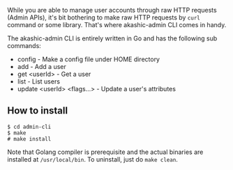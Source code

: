 While you are able to manage user accounts through raw HTTP requests (Admin APIs), it's bit bothering to make raw HTTP requests by `curl` command or some library. That's where akashic-admin CLI comes in handy.

The akashic-admin CLI is entirely written in Go and has the following sub commands:

* config - Make a config file under HOME directory
* add - Add a user
* get \<userId\> - Get a user
* list - List users
* update \<userId\> \<flags...\> - Update a user's attributes

## How to install

```
$ cd admin-cli
$ make
# make install
```

Note that Golang compiler is prerequisite and the actual binaries are installed at `/usr/local/bin`. To uninstall, just do `make clean`.